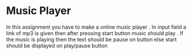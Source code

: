# Music Player
In this assignment you have to make a online music player . In input field a link
of mp3 is given then after pressing start button music should play . 
If the music is playing then the text should be pause on button else start should be 
displayed on play/pause button